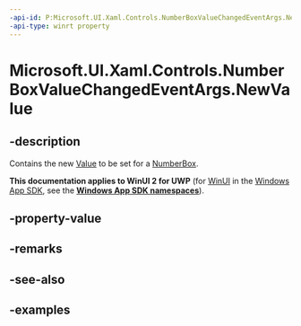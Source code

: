 ```yaml
---
-api-id: P:Microsoft.UI.Xaml.Controls.NumberBoxValueChangedEventArgs.NewValue
-api-type: winrt property
---
```


# Microsoft.UI.Xaml.Controls.NumberBoxValueChangedEventArgs.NewValue

<!--
public double NewValue { get; }
-->

## -description

Contains the new [Value](numberbox_value.md) to be set for a [NumberBox](numberbox.md).


**This documentation applies to WinUI 2 for UWP** (for [WinUI](/windows/apps/winui/winui3/) in the [Windows App SDK](/windows/apps/windows-app-sdk/), see the **[Windows App SDK namespaces](/windows/windows-app-sdk/api/winrt/)**).

## -property-value

## -remarks

## -see-also

## -examples

